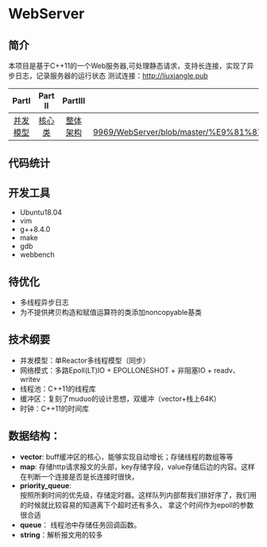 # WebServer

## 简介

本项目是基于C++11的一个Web服务器,可处理静态请求，支持长连接，实现了异步日志，记录服务器的运行状态
测试连接：http://liuxiangle.pub

| PartI | Part II | PartIII | PartIV | partV | partVI |    
| :-------: | :-------: | :-----: | ----------: | -------- | -------- | 
|  [并发模型](https://github.com/liu-9969/WebServer/blob/master/%E5%B9%B6%E5%8F%91%E6%A8%A1%E5%9E%8B.md)  | [核心类](https://github.com/liu-9969/WebServer/blob/master/%E6%A0%B8%E5%BF%83%E7%B1%BB.md)| [整体架构](https://github.com/liu-9969/WebServer/commit/c9b80aec44a3c260676b0837acbf28b429fb9d17) |[困难]https://github.com/liu-9969/WebServer/blob/master/%E9%81%87%E5%88%B0%E7%9A%84%E5%9B%B0%E9%9A%BE.md|[并发测试](https://github.com/liu-9969/WebServer/blob/master/%E5%B9%B6%E5%8F%91%E6%B5%8B%E8%AF%95.md)      | [项目目的](https://github.com/liu-9969/WebServer/blob/master/%E9%A1%B9%E7%9B%AE%E7%9B%AE%E7%9A%84.md)         |   


## 代码统计
## 开发工具
* Ubuntu18.04
* vim
* g++8.4.0
* make
* gdb
* webbench
## 待优化
* 多线程异步日志
* 为不提供拷贝构造和赋值运算符的类添加noncopyable基类
## 技术纲要
* 并发模型：单Reactor多线程模型（同步）
* 网络模式：多路Epoll(LT)IO + EPOLLONESHOT + 非阻塞IO + readv、writev
* 线程池：C++11的线程库
* 缓冲区：复刻了muduo的设计思想，双缓冲（vector+栈上64K）
* 时钟：C++11的时间库
## 数据结构：
* **vector**: buff缓冲区的核心，能够实现自动增长；存储线程的数组等等
* **map**:                     存储http请求报文的头部，key存储字段，value存储后边的内容。这样在判断一个连接是否是长连接时很快，
* **priority_queue**:  
          按照所剩时间的优先级，存储定时器。这样队列内部帮我们排好序了，我们用的时候就比较容易的知道离下个超时还有多久，
                       拿这个时间作为epoll的参数很合适
* **queue**：          线程池中存储任务回调函数。
* **string**：解析报文用的较多 

